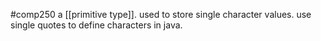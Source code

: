 #comp250 
a [[primitive type]]. used to store single character values. use single quotes to define characters in java.